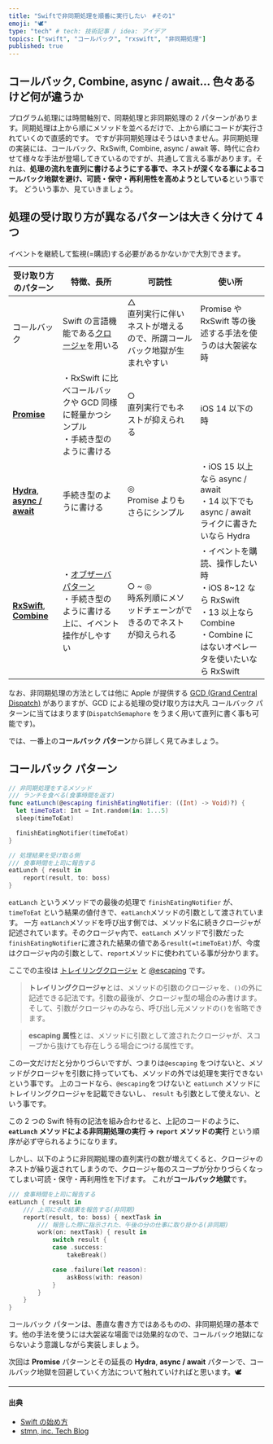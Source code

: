 ```yaml
---
title: "Swiftで非同期処理を順番に実行したい　#その1"
emoji: "🕊"
type: "tech" # tech: 技術記事 / idea: アイデア
topics: ["swift", "コールバック", "rxswift", "非同期処理"]
published: true
---
```


## コールバック, Combine, async / await... 色々あるけど何が違うか

プログラム処理には時間軸別で、同期処理と非同期処理の 2 パターンがあります。同期処理は上から順にメソッドを並べるだけで、上から順にコードが実行されていくので直感的です。
ですが非同期処理はそうはいきません。非同期処理の実装には、コールバック、RxSwift, Combine, async / await 等、時代に合わせて様々な手法が登場してきているのですが、共通して言える事があります。それは、**処理の流れを直列に書けるようにする事で、ネストが深くなる事によるコールバック地獄を避け、可読・保守・再利用性を高めようとしている**という事です。
どういう事か、見ていきましょう。

## 処理の受け取り方が異なるパターンは大きく分けて 4 つ

イベントを継続して監視(=購読)する必要があるかないかで大別できます。

| 受け取り方のパターン                                                                                                                                     | 特徴、長所                                                                                                                                                                                 | 可読性                                                                    | 使い所                                                                                                                                   |
| -------------------------------------------------------------------------------------------------------------------------------------------------------- | ------------------------------------------------------------------------------------------------------------------------------------------------------------------------------------------ | ------------------------------------------------------------------------- | ---------------------------------------------------------------------------------------------------------------------------------------- |
| コールバック                                                                                                                                             | Swift の言語機能である[クロージャ](https://swift.codelly.dev/guide/%E3%82%AF%E3%83%AD%E3%83%BC%E3%82%B8%E3%83%A3/#%E3%82%AF%E3%83%AD%E3%83%BC%E3%82%B8%E3%83%A3%E3%81%A8%E3%81%AF)を用いる | △<br>直列実行に伴いネストが増えるので、所謂コールバック地獄が生まれやすい | Promise や RxSwift 等の後述する手法を使うのは大袈裟な時                                                                                  |
| [**Promise**](https://github.com/google/promises)                                                                                                        | ・RxSwift に比べコールバックや GCD 同様に軽量かつシンプル<br> ・手続き型のように書ける                                                                                                     | ○<br>直列実行でもネストが抑えられる                                       | iOS 14 以下の時                                                                                                                          |
| [**Hydra**](https://github.com/malcommac/Hydra), [**async / await**](https://developer.apple.com/documentation/swift/concurrency#asynchronous-sequences) | 手続き型のように書ける                                                                                                                                                                     | ◎<br>Promise よりもさらにシンプル                                         | ・iOS 15 以上なら async / await<br>・14 以下でも async / await ライクに書きたいなら Hydra                                                |
| [**RxSwift**](https://github.com/ReactiveX/RxSwift), [**Combine**](https://developer.apple.com/documentation/combine)                                    | ・[オブザーバパターン](https://ja.wikipedia.org/wiki/Observer_%E3%83%91%E3%82%BF%E3%83%BC%E3%83%B3)<br>・手続き型のように書ける上に、イベント操作がしやすい                                | ○ ~ ◎<br>時系列順にメソッドチェーンができるのでネストが抑えられる         | ・イベントを購読、操作したい時<br>・iOS 8~12 なら RxSwift<br>・13 以上なら Combine<br>・Combine にはないオペレータを使いたいなら RxSwift |

なお、非同期処理の方法としては他に Apple が提供する [GCD (Grand Central Dispatch)](https://developer.apple.com/documentation/DISPATCH) がありますが、GCD による処理の受け取り方は大凡 コールバック パターンに当てはまります(`DispatchSemaphore` をうまく用いて直列に書く事も可能です)。

では、一番上の**コールバック パターン**から詳しく見てみましょう。

## コールバック パターン

```swift
// 非同期処理をするメソッド
/// ランチを食べる(食事時間を返す)
func eatLunch(@escaping finishEatingNotifier: ((Int) -> Void)?) {
  let timeToEat: Int = Int.random(in: 1...5)
  sleep(timeToEat)

  finishEatingNotifier(timeToEat)
}

// 処理結果を受け取る側
/// 食事時間を上司に報告する
eatLunch { result in
    report(result, to: boss)
}
```

`eatLanch` というメソッドでの最後の処理で `finishEatingNotifier` が、`timeToEat` という結果の値付きで、`eatLanch`メソッドの引数として渡されています。
一方 `eatLanch`メソッドを呼び出す側では、メソッド名に続きクロージャが記述されています。そのクロージャ内で、`eatLanch` メソッドで引数だった`finishEatingNotifier`に渡された結果の値である`result(=timeToEat)`が、今度はクロージャ内の引数として、`report`メソッドに使われている事が分かります。

ここでの主役は [トレイリングクロージャ](https://swift.codelly.dev/guide/%E3%82%AF%E3%83%AD%E3%83%BC%E3%82%B8%E3%83%A3/#%E3%83%88%E3%83%AC%E3%82%A4%E3%83%AA%E3%83%B3%E3%82%B0%E3%82%AF%E3%83%AD%E3%83%BC%E3%82%B8%E3%83%A3) と [@escaping](https://swift.codelly.dev/guide/%E3%82%AF%E3%83%AD%E3%83%BC%E3%82%B8%E3%83%A3/#escaping) です。

> **トレイリングクロージャ**とは、メソッドの引数のクロージャを、`()`の外に記述できる記法です。引数の最後が、クロージャ型の場合のみ書けます。そして、引数がクロージャのみなら、呼び出し元メソッドの`()`を省略できます。

> **escaping 属性**とは、メソッドに引数として渡されたクロージャが、スコープから抜けても存在しうる場合につける属性です。

この一文だけだと分かりづらいですが、つまりは`@escaping` をつけないと、メソッドがクロージャを引数に持っていても、メソッドの外では処理を実行できないという事です。
上のコードなら、`@escaping`をつけないと `eatLunch` メソッドにトレイリングクロージャを記載できないし、 `result` も引数として使えない、という事です。

この 2 つの Swift 特有の記法を組み合わせると、上記のコードのように、
**`eatLunch` メソッドによる非同期処理の実行 → `report` メソッドの実行**
という順序が必ず守られるようになります。

しかし、以下のように非同期処理の直列実行の数が増えてくると、クロージャのネストが繰り返されてしまうので、クロージャ毎のスコープが分かりづらくなってしまい可読・保守・再利用性を下げます。
これが**コールバック地獄**です。

```swift
/// 食事時間を上司に報告する
eatLunch { result in
    /// 上司にその結果を報告する(非同期)
    report(result, to: boss) { nextTask in
        /// 報告した際に指示された、午後の分の仕事に取り掛かる(非同期)
        work(on: nextTask) { result in
            switch result {
            case .success:
                takeBreak()

            case .failure(let reason):
                askBoss(with: reason)
            }
        }
    }
}
```

コールバック パターンは、愚直な書き方ではあるものの、非同期処理の基本です。他の手法を使うには大袈裟な場面では効果的なので、コールバック地獄にならないよう意識しながら実装しましょう。

次回は **Promise** パターンとその延長の **Hydra**, **async / await** パターンで、コールバック地獄を回避していく方法について触れていければと思います。🕊

---

#### 出典

- [Swift の始め方](https://swift.codelly.dev)
- [stmn, inc. Tech Blog](https://tech.stmn.co.jp/entry/tech/6649)
